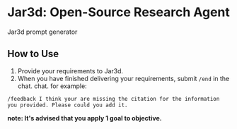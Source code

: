 # Jar3d: Open-Source Research Agent

Jar3d prompt generator

## How to Use

1. Provide your requirements to Jar3d.
2. When you have finished delivering your requirements, submit `/end` in the chat.
chat.
for example:
```
/feedback I think your are missing the citation for the information you provided. Please could you add it.
```

**note: It's advised that you apply 1 goal to objective.**

